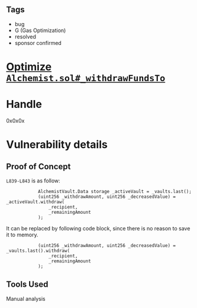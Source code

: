 ## Tags

- bug
- G (Gas Optimization)
- resolved
- sponsor confirmed

# [Optimize `Alchemist.sol#_withdrawFundsTo`](https://github.com/code-423n4/2021-11-yaxis-findings/issues/102) 

# Handle

0x0x0x


# Vulnerability details

## Proof of Concept
`L839-L843` is as follow:
```
            AlchemistVault.Data storage _activeVault = _vaults.last();
            (uint256 _withdrawAmount, uint256 _decreasedValue) = _activeVault.withdraw(
                _recipient,
                _remainingAmount
            );
```
It can be replaced by following code block, since there is no reason to save it to memory.
```
            (uint256 _withdrawAmount, uint256 _decreasedValue) = _vaults.last().withdraw(
                _recipient,
                _remainingAmount
            );
```
## Tools Used
Manual analysis

